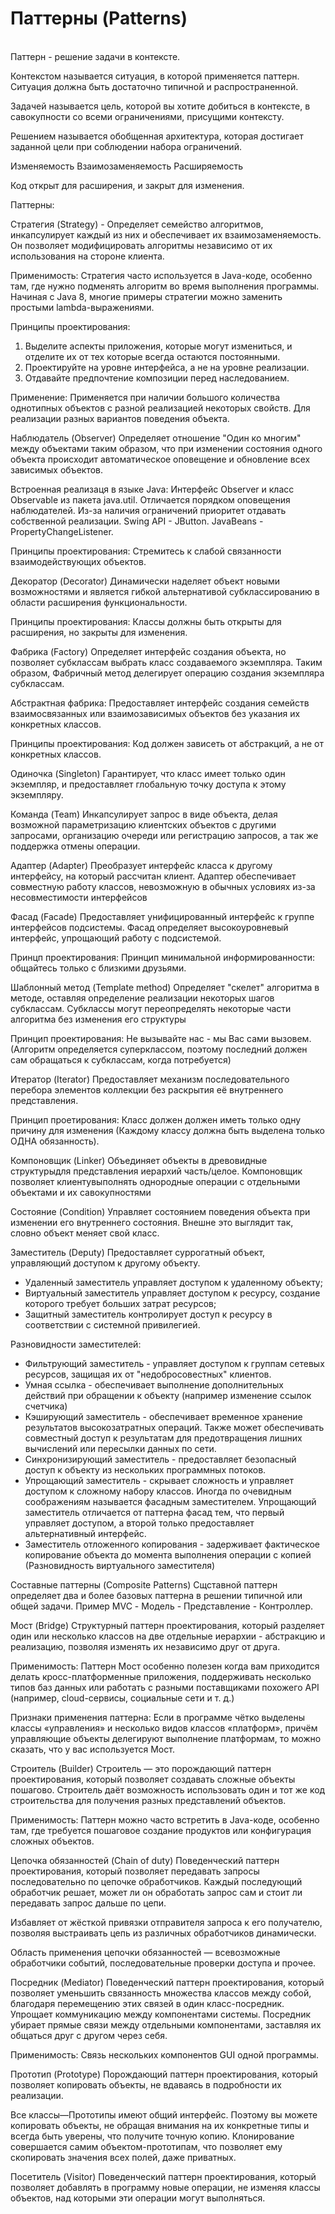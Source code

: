 # Паттерны (Patterns)
 <br>
Паттерн - решение задачи в контексте.

Контекстом называется ситуация, в которой применяется паттерн.
Ситуация должна быть достаточно типичной и распространенной.

Задачей называется цель, которой вы хотите добиться в контексте,
в савокупности со всеми ограничениями, присущими контексту.

Решением называется обобщенная архитектура, которая достигает
заданной цели при соблюдении набора ограничений.

Изменяемость
Взаимозаменяемость
Расширяемость

Код открыт для расширения, и закрыт для изменения.

Паттерны:

Стратегия (Strategy) - Определяет семейство алгоритмов, инкапсулирует каждый из них и обеспечивает их взаимозаменяемость. Он позволяет модифицировать алгоритмы независимо от
их использования на стороне клиента.

Применимость: Стратегия часто используется в Java-коде, особенно там, где нужно
подменять алгоритм во время выполнения программы. Начиная с Java 8, многие примеры
стратегии можно заменить простыми lambda-выражениями.

Принципы проектирования:
1. Выделите аспекты приложения, которые могут измениться, и отделите их от
тех которые всегда остаются постоянными.
2. Проектируйте на уровне интерфейса, а не на уровне реализации.
3. Отдавайте предпочтение композиции перед наследованием.

Применение:
Применяется при наличии большого количества однотипных объектов с разной
реализацией некоторых свойств. Для реализации разных вариантов поведения
объекта.


Наблюдатель (Observer)
Определяет отношение "Один ко многим" между объектами таким образом, что при
изменении состояния одного объекта происходит автоматическое оповещение и
обновление всех зависимых объектов.

Встроенная реализаця в языке Java:
Интерфейс Observer и класс Observable из пакета java.util.
Отличается порядком оповещения наблюдателей.
Из-за наличия ограничений приоритет отдавать собственной реализации.
Swing API - JButton.
JavaBeans - PropertyChangeListener.

Принципы проектирования:
Стремитесь к слабой связанности взаимодействующих объектов.


Декоратор (Decorator)
Динамически наделяет объект новыми возможностями и является гибкой
альтернативой субклассированию в области расширения функциональности.

Принципы проектирования:
Классы должны быть открыты для расширения, но закрыты для изменения.


Фабрика (Factory)
Определяет интерфейс создания объекта, но позволяет субклассам выбрать
класс создаваемого экземпляра. Таким образом, Фабричный метод делегирует
операцию создания экземпляра субклассам.

Абстрактная фабрика:
Предоставляет интерфейс создания семейств взаимосвязанных или
взаимозависимых объектов без указания их конкретных классов.

Принципы проектирования:
Код должен зависеть от абстракций, а не от конкретных классов.


Одиночка (Singleton)
Гарантирует, что класс имеет только один экземпляр, и предоставляет
глобальную точку доступа к этому экземпляру.

Команда (Team)
Инкапсулирует запрос в виде объекта, делая возможной параметризацию
клиентских объектов с другими запросами, организацию очереди или
регистрацию запросов, а так же поддержка отмены операции.

Адаптер (Adapter)
Преобразует интерфейс класса к другому интерфейсу, на который рассчитан
клиент. Адаптер обеспечивает совместную работу классов, невозможную в
обычных условиях из-за несовместимости интерфейсов


Фасад (Facade)
Предоставляет унифицированный интерфейс  к группе интерфейсов подсистемы.
Фасад определяет высокоуровневый интерфейс, упрощающий работу с подсистемой.

Принцп проектирования:
Принцип минимальной информированности: общайтесь только с близкими друзьями.

Шаблонный метод (Template method)
Определяет "скелет" алгоритма в методе, оставляя определение реализации
некоторых шагов субклассам. Субклассы могут переопределять некоторые части
алгоритма без изменения его структуры

Принцип проектирования:
Не вызывайте нас - мы Вас сами вызовем. (Алгоритм определяется суперклассом,
поэтому последний должен сам обращаться к субклассам, когда потребуется)

Итератор (Iterator)
Предоставляет механизм последовательного перебора элементов коллекции без
раскрытия её внутреннего представления.

Принцип проетирования:
Класс должен должен иметь только одну причину для изменения (Каждому классу
должна быть выделена только ОДНА обязанность).

Компоновщик (Linker)
Объединяет объекты  в древовидные структурыдля представления иерархий часть/целое.
Компоновщик позволяет клиентувыполнять однородные операции с отдельными объектами
и их савокупностями

Состояние (Condition)
Управляет состоянием поведения объекта при изменении его внутреннего состояния.
Внешне это выглядит так, словно объект меняет свой класс.

Заместитель (Deputy)
Предоставляет суррогатный объект, управляющий доступом к другому объекту.

- Удаленный заместитель управляет доступом к удаленному объекту;
- Виртуальный заместитель управляет доступом к ресурсу, создание которого
требует больших затрат ресурсов;
- Защитный заместитель контролирует доступ к ресурсу в соответствии с
системной привилегией.

Разновидности заместителей:
- Фильтрующий заместитель - управляет доступом к группам сетевых ресурсов, защищая их
от "недобросовестных" клиентов.
- Умная ссылка  - обеспечивает выполнение дополнительных действий при обращении к объекту
(например изменение ссылок счетчика)
- Кэширующий заместитель - обеспечивает временное хранение результатов высокозатратных
операций. Также может обеспечивать совместный доступ к результатам для предотвращения
лишних вычислений или пересылки данных по сети.
- Синхронизирующий заместитель - предоставляет безопасный доступ к объекту из нескольких
программных потоков.
- Упрощающий заместитель - скрывает сложность и управляет доступом к сложному набору классов.
Иногда по очевидным соображениям называется фасадным заместителем. Упрощающий заместитель
отличается от паттерна фасад тем, что первый управляет доступом, а второй только предоставляет
альтернативный интерфейс.
- Заместитель отложенного копирования - задерживает фактическое копирование объекта до момента
выполнения операции с копией (Разновидность виртуального заместителя)

Составные паттерны (Composite Patterns)
Сщставной паттерн определяет два и более базовых паттерна в решении типичной или общей задачи.
Пример MVC - Модель - Представление - Контроллер.

Мост (Bridge)
Структурный паттерн проектирования, который разделяет один или несколько классов на две отдельные
иерархии - абстракцию и реализацию, позволяя изменять их независимо друг от друга.

Применимость: Паттерн Мост особенно полезен когда вам приходится делать кросс-платформенные приложения,
поддерживать несколько типов баз данных или работать с разными поставщиками похожего API (например,
cloud-сервисы, социальные сети и т. д.)

Признаки применения паттерна: Если в программе чётко выделены классы «управления» и несколько видов
классов «платформ», причём управляющие объекты делегируют выполнение платформам, то можно сказать,
что у вас используется Мост.

Строитель (Builder)
Строитель — это порождающий паттерн проектирования, который позволяет создавать сложные объекты пошагово.
Строитель даёт возможность использовать один и тот же код строительства для получения разных представлений
объектов.

Применимость: Паттерн можно часто встретить в Java-коде, особенно там, где требуется пошаговое создание
продуктов или конфигурация сложных объектов.

Цепочка обязанностей (Chain of duty)
Поведенческий паттерн проектирования, который позволяет передавать запросы последовательно по цепочке
обработчиков. Каждый последующий обработчик решает, может ли он обработать запрос сам и стоит ли передавать
запрос дальше по цепи.

Избавляет от жёсткой привязки отправителя запроса к его получателю, позволяя выстраивать цепь из различных
обработчиков динамически.

Область применения цепочки обязанностей — всевозможные обработчики событий, последовательные проверки доступа
и прочее.


Посредник (Mediator)
Поведенческий паттерн проектирования, который позволяет уменьшить связанность множества классов между собой,
благодаря перемещению этих связей в один класс-посредник. Упрощает коммуникацию между компонентами системы.
Посредник убирает прямые связи между отдельными компонентами, заставляя их общаться друг с другом через себя.

Применимость: Связь нескольких компонентов GUI одной программы.


Прототип (Prototype)
Порождающий паттерн проектирования, который позволяет копировать объекты, не вдаваясь в подробности их реализации.

Все классы—Прототипы имеют общий интерфейс. Поэтому вы можете копировать объекты, не обращая внимания на их
конкретные типы и всегда быть уверены, что получите точную копию. Клонирование совершается самим объектом-прототипам,
что позволяет ему скопировать значения всех полей, даже приватных.


Посетитель (Visitor)
Поведенческий паттерн проектирования, который позволяет добавлять в программу новые операции, не изменяя классы объектов,
над которыми эти операции могут выполняться.
